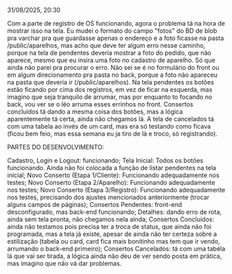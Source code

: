 31/08/2025, 20:30

Com a parte de registro de OS funcionando, agora o problema tá na hora de mostrar isso na tela. Eu mudei o formato do campo "fotos" do BD de blob pra varchar pra que guardasse apenas o endereço e a foto ficasse na pasta /public/aparelhos, mas acho que deve ter algum erro nesse caminho, porque na tela de pendentes deveria mostrar a foto do pedido, que não aparece, mesmo que eu insira uma foto no cadastro de aparelho. Só que ainda não parei pra procurar o erro. Não sei se é no formulário do front ou em algum direcionamento pra pasta no back, porque a foto não apareceu na pasta que deveria ir (/public/aparelhos). Na tela pendentes os botões estão ficando por cima dos registros, em vez de ficar na esquerda, mas imagino que seja tranquilo de arrumar, mas por enquanto to focando no back, vou ver se o léo arruma esses errinhos no front. Consertos concluídos tá dando a mesma coisa dos botões, mas a lógica aparentemente tá certa, ainda não chegamos lá. A tela de cancelados tá com uma tabela ao invés de um card, mas era só testando como ficava (ficou bem feio, mas essa semana eu ja tiro de lá e troco, só registrando).

PARTES DO DESENVOLVIMENTO:

Cadastro, Login e Logout: funcionando;
Tela Inicial: Todos os botões funcionando. Ainda não foi colocada a função de listar pendentes na tela inicial;
Novo Conserto (Etapa 1/Cliente): Funcionando adequadamente nos testes;
Novo Conserto (Etapa 2/Aparelho): Funcionando adequadamente nos testes;
Novo Conserto (Etapa 3/Registro): Funcionando adequadamente nos testes, precisando dos ajustes mencionados anteriormente (trocar alguns campos de páginas);
Consertos Pendentes: front-end desconfigurado, mas back-end funcionando;
  Detalhes: dando erro de rota, ainda sem tela pronta, não chegamos nela ainda; 
Consertos Concluídos: ainda não testamos pois precisa ter a troca de status, que ainda não foi programada, mas a tela já existe, apesar de ainda não ter certeza sobre a estilização (tabela ou card, card fica mais bonitinho mas tem que ir vendo, arrumando o back-end primeiro);
Consertos Cancelados: tá com uma tabéla lá que vai ser tirada, a lógica ainda não deu de ver sendo posta em prática, mas imagino que não vá dar problemas.
